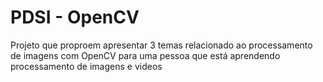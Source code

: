 # PDSI - OpenCV

Projeto que proproem apresentar 3 temas relacionado ao processamento de imagens com OpenCV para uma pessoa que está aprendendo processamento de imagens e videos
